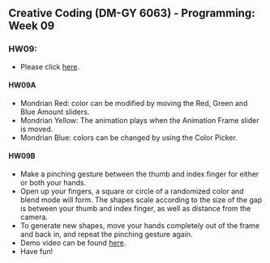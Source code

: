 ## Creative Coding (DM-GY 6063) - Programming: Week 09

### HW09:
- Please click [here](https://lauren-tsao-dm-gy-6063-2024fall-b.github.io/HW09/).

#### HW09A
- Mondrian Red: color can be modified by moving the Red, Green and Blue Amount sliders.
- Mondrian Yellow: The animation plays when the Animation Frame slider is moved.
- Mondrian Blue: colors can be changed by using the Color Picker.

#### HW09B
- Make a pinching gesture between the thumb and index finger for either or both your hands.
- Open up your fingers, a square or circle of a randomized color and blend mode will form. The shapes scale according to the size of the gap is between your thumb and index finger, as well as distance from the camera.
- To generate new shapes, move your hands completely out of the frame and back in, and repeat the pinching gesture again.
- Demo video can be found [here](https://drive.google.com/file/d/1g1bWzyEPrzzbnQOxlNhNeb0TrSW2aINS/view?usp=sharing).
- Have fun!
